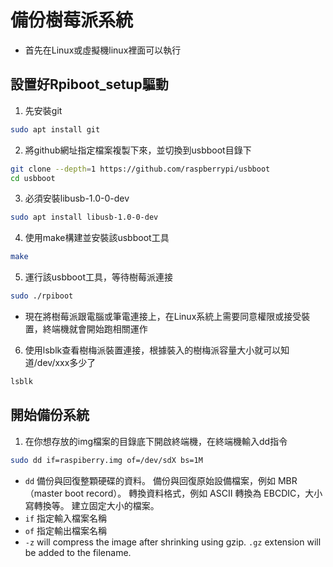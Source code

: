 # 備份樹莓派系統
- 首先在Linux或虛擬機linux裡面可以執行
## 設置好Rpiboot_setup驅動
1. 先安裝git
```sh
sudo apt install git
```
2. 將github網址指定檔案複製下來，並切換到usbboot目錄下
```sh
git clone --depth=1 https://github.com/raspberrypi/usbboot
cd usbboot
```
3. 必須安裝libusb-1.0-0-dev
```sh
sudo apt install libusb-1.0-0-dev
```  
4. 使用make構建並安裝該usbboot工具
```sh
make
``` 
5. 運行該usbboot工具，等待樹莓派連接
```sh
sudo ./rpiboot
``` 
- 現在將樹莓派跟電腦或筆電連接上，在Linux系統上需要同意權限或接受裝置，終端機就會開始跑相關運作

6. 使用lsblk查看樹梅派裝置連接，根據裝入的樹梅派容量大小就可以知道/dev/xxx多少了
```sh
lsblk
```
## 開始備份系統
1. 在你想存放的img檔案的目錄底下開啟終端機，在終端機輸入dd指令
```sh
sudo dd if=raspiberry.img of=/dev/sdX bs=1M
```
* `dd` 
備份與回復整顆硬碟的資料。
備份與回復原始設備檔案，例如 MBR（master boot record）。
轉換資料格式，例如 ASCII 轉換為 EBCDIC，大小寫轉換等。
建立固定大小的檔案。
* `if` 指定輸入檔案名稱
* `of` 指定輸出檔案名稱
* `-z` will compress the image after shrinking using gzip. `.gz` extension will be added to the filename.


